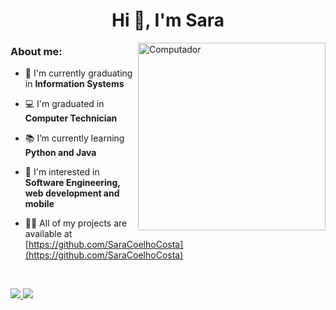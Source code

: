 <h1 align="center"> Hi 👋, I'm Sara</h1>

<img src="https://user-images.githubusercontent.com/31167065/119908202-71932d80-bf28-11eb-8bd4-72d2c6aac3cb.png" min-width="200px" max-width="300px" width="300px" align="right" alt="Computador">

 <h3 align="left">About me:</h3>

- 🔭 I'm currently graduating in **Information Systems**

- 💻 I'm graduated in **Computer Technician**

- 📚 I’m currently learning **Python and Java**

- 🤔 I'm interested in **Software Engineering, web development and mobile**

- 👨‍💻 All of my projects are available at [https://github.com/SaraCoelhoCosta](https://github.com/SaraCoelhoCosta)

<br>
<p align="left">
  <a href="https://linkedin.com/in/saracoelhocosta" alt="Linkedin" target="_blank">
    <img src="https://img.shields.io/badge/-Linkedin-0e76a8?style=flat-square&logo=Linkedin&logoColor=white&link=https://linkedin.com/in/saracoelhocosta" />
  </a>

  <a href="https://instagram.com/sara.ccosta_" alt="Instagram" target="_blank">
    <img src="https://img.shields.io/badge/-Instagram-DF0174?style=flat-square&labelColor=DF0174&logo=instagram&logoColor=white&link=https://instagram.com/sara.ccosta_"/>
  </a>
</p>  
